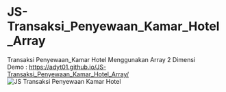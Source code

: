 # JS-Transaksi_Penyewaan_Kamar_Hotel_Array
Transaksi Penyewaan_Kamar Hotel
Menggunakan Array 2 Dimensi
</br>
Demo : https://adyt01.github.io/JS-Transaksi_Penyewaan_Kamar_Hotel_Array/
</br>
![JS Transaksi Penyewaan Kamar Hotel](https://user-images.githubusercontent.com/80883842/144798505-f2ccfe5c-2f6f-4579-886a-f43adcd6736e.JPG)
